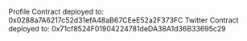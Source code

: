 Profile Contract deployed to: 0x0288a7A6217c52d31efA48aB67CEeE52a2F373FC
Twitter Contract deployed to: 0x71cf8524F01904224781deDA38A1d36B33695c29